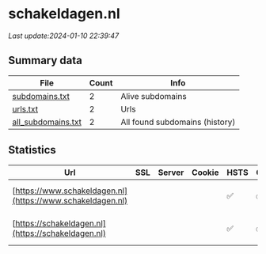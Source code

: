 # schakeldagen.nl
*Last update:2024-01-10 22:39:47*
## Summary data
| File       | Count | Info |
|------------|-------|------|
|[subdomains.txt](/data/schakeldagen/subdomains.txt)|2|Alive subdomains|
|[urls.txt](/data/schakeldagen/urls.txt)|2|Urls|
|[all_subdomains.txt](/data/schakeldagen/all_subdomains.txt)|2|All found subdomains (history)|
## Statistics
| Url | SSL | Server | Cookie | HSTS | CSP | XFO | XXP | RP | Tech |
|------------|-------|------|------|------|------|------|------|------|------|
|[https://www.schakeldagen.nl](https://www.schakeldagen.nl)| | | |:white_check_mark: |:white_check_mark: |:white_check_mark: |:white_check_mark: |HSTS Microsoft ASP.N...|
|[https://schakeldagen.nl](https://schakeldagen.nl)| | | |:white_check_mark: |:white_check_mark: |:white_check_mark: |:white_check_mark: |HSTS Microsoft ASP.N...|